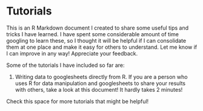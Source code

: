 # Tutorials

This is an R Markdown document I created to share some useful tips and tricks I have learned. I have spent some considerable amount of time googling to learn these, so I thought it will be helpful if I can consolidate them at one place and make it easy for others to understand. Let me know if I can improve in any way! Appreciate your feedback.


Some of the tutorials I have included so far are: 

1. Writing data to googlesheets directly from R. If you are a person who uses R for data manipulation and googlesheets to share your results with others, take a look at this document! It hardly takes 2 minutes!


Check this space for more tutorials that might be helpful!
